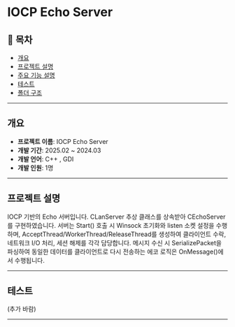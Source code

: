 # IOCP Echo Server

## 📌 목차
- [개요](#개요)
- [프로젝트 설명](#프로젝트-설명)
- [주요 기능 설명](#주요기능_설명)
- [테스트](#테스트)
- [폴더 구조](#폴더-구조)

---

## 개요

- **프로젝트 이름**: IOCP Echo Server
- **개발 기간**: 2025.02 ~ 2024.03
- **개발 언어**: C++ , GDI
- **개발 인원**: 1명

---

## 프로젝트 설명

IOCP 기반의 Echo 서버입니다. CLanServer 추상 클래스를 상속받아 CEchoServer를 구현하였습니다. 
서버는 Start() 호출 시 Winsock 초기화와 listen 소켓 설정을 수행하며, 
AcceptThread/WorkerThread/ReleaseThread를 생성하여 클라이언트 수락, 네트워크 I/O 처리, 세션 해제를 각각 담당합니다. 
메시지 수신 시 SerializePacket을 파싱하여 동일한 데이터를 클라이언트로 다시 전송하는 에코 로직은 OnMessage()에서 수행됩니다.

---

## 테스트
(추가 바람)

---

